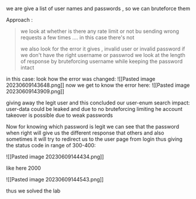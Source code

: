 we are give a list of user names and passwords , so we can bruteforce them

Approach :
>we look at whether is there any rate limit or not bu sending wrong requests a few times .... in this case there's not 
>
>we also look for the  error it gives , invalid user or invalid password 
>if we don't have the right username or passwrod we look at the length of response by bruteforcing username while keeping the password intact

in this case:
look how the error was changed:
![[Pasted image 20230609143648.png]]
now we get to know the error here:
![[Pasted image 20230609143909.png]]

giving away the legit user and this concluded our user-enum search 
impact: user-data could be leaked and due to no bruteforcing limiting
he account takeover is possible due to weak passwords

Now for knowing which password is legit we can see that the password when right will give us the different response that others and also sometimes it will try to redirect us to the user page from login thus giving the status code in range of 300-400:

![[Pasted image 20230609144434.png]]

like here 2000

![[Pasted image 20230609144543.png]]

thus we solved the lab